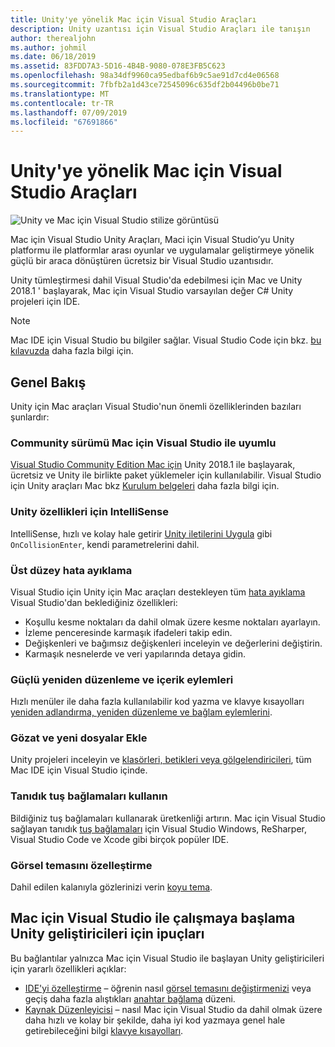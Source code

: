 ```yaml
---
title: Unity'ye yönelik Mac için Visual Studio Araçları
description: Unity uzantısı için Visual Studio Araçları ile tanışın
author: therealjohn
ms.author: johmil
ms.date: 06/18/2019
ms.assetid: 83FDD7A3-5D16-4B4B-9080-078E3FB5C623
ms.openlocfilehash: 98a34df9960ca95edbaf6b9c5ae91d7cd4e06568
ms.sourcegitcommit: 7fbfb2a1d43ce72545096c635df2b04496b0be71
ms.translationtype: MT
ms.contentlocale: tr-TR
ms.lasthandoff: 07/09/2019
ms.locfileid: "67691866"
---
```

# <a name="visual-studio-for-mac-tools-for-unity"></a>Unity'ye yönelik Mac için Visual Studio Araçları

![Unity ve Mac için Visual Studio stilize görüntüsü](media/vsmac-tools-unity-image1.png)

Mac için Visual Studio Unity Araçları, Maci için Visual Studio’yu Unity platformu ile platformlar arası oyunlar ve uygulamalar geliştirmeye yönelik güçlü bir araca dönüştüren ücretsiz bir Visual Studio uzantısıdır.

Unity tümleştirmesi dahil Visual Studio'da edebilmesi için Mac ve Unity 2018.1 ' başlayarak, Mac için Visual Studio varsayılan değer C# Unity projeleri için IDE.

> [!NOTE]
> Mac IDE için Visual Studio bu bilgiler sağlar. Visual Studio Code için bkz. [bu kılavuzda](https://code.visualstudio.com/docs/other/unity) daha fazla bilgi için.

## <a name="overview"></a>Genel Bakış

Unity için Mac araçları Visual Studio'nun önemli özelliklerinden bazıları şunlardır:

### <a name="compatible-with-visual-studio-for-mac-community-edition"></a>Community sürümü Mac için Visual Studio ile uyumlu

[Visual Studio Community Edition Mac için](https://visualstudio.microsoft.com/) Unity 2018.1 ile başlayarak, ücretsiz ve Unity ile birlikte paket yüklemeler için kullanılabilir. Visual Studio için Unity araçları Mac bkz [Kurulum belgeleri](setup-vsmac-tools-unity.md) daha fazla bilgi için.

### <a name="intellisense-for-unity-messages"></a>Unity özellikleri için IntelliSense

IntelliSense, hızlı ve kolay hale getirir [Unity iletilerini Uygula](using-vsmac-tools-unity.md#intellisense-for-unity-messages) gibi `OnCollisionEnter`, kendi parametrelerini dahil.

### <a name="superior-debugging"></a>Üst düzey hata ayıklama

Visual Studio için Unity için Mac araçları destekleyen tüm [hata ayıklama](using-vsmac-tools-unity.md#unity-debugging) Visual Studio'dan beklediğiniz özellikleri:

* Koşullu kesme noktaları da dahil olmak üzere kesme noktaları ayarlayın.
* İzleme penceresinde karmaşık ifadeleri takip edin.
* Değişkenleri ve bağımsız değişkenleri inceleyin ve değerlerini değiştirin.
* Karmaşık nesnelerde ve veri yapılarında detaya gidin.

### <a name="powerful-refactoring-and-context-actions"></a>Güçlü yeniden düzenleme ve içerik eylemleri

Hızlı menüler ile daha fazla kullanılabilir kod yazma ve klavye kısayolları [yeniden adlandırma, yeniden düzenleme ve bağlam eylemlerini](refactoring.md).

### <a name="browse-and-add-new-files"></a>Gözat ve yeni dosyalar Ekle

Unity projeleri inceleyin ve [klasörleri, betikleri veya gölgelendiricileri](using-vsmac-tools-unity.md#adding-new-unity-files-and-folders), tüm Mac IDE için Visual Studio içinde.

### <a name="use-familiar-key-bindings"></a>Tanıdık tuş bağlamaları kullanın

Bildiğiniz tuş bağlamaları kullanarak üretkenliği artırın. Mac için Visual Studio sağlayan tanıdık [tuş bağlamaları](customizing-the-ide.md) için Visual Studio Windows, ReSharper, Visual Studio Code ve Xcode gibi birçok popüler IDE.

### <a name="customize-the-visual-theme"></a>Görsel temasını özelleştirme

Dahil edilen kalanıyla gözlerinizi verin [koyu tema](customizing-the-ide.md).

## <a name="tips-for-unity-developers-getting-started-with-visual-studio-for-mac"></a>Mac için Visual Studio ile çalışmaya başlama Unity geliştiricileri için ipuçları

Bu bağlantılar yalnızca Mac için Visual Studio ile başlayan Unity geliştiricileri için yararlı özellikleri açıklar:

* [IDE'yi özelleştirme](customizing-the-ide.md) – öğrenin nasıl [görsel temasını değiştirmenizi](customizing-the-ide.md#dark-theme) veya geçiş daha fazla alıştıkları [anahtar bağlama](customizing-the-ide.md#key-bindings) düzeni.
* [Kaynak Düzenleyicisi](source-editor.md) – nasıl Mac için Visual Studio da dahil olmak üzere daha hızlı ve kolay bir şekilde, daha iyi kod yazmaya genel hale getirebileceğini bilgi [klavye kısayolları](keyboard-shortcuts.md).
